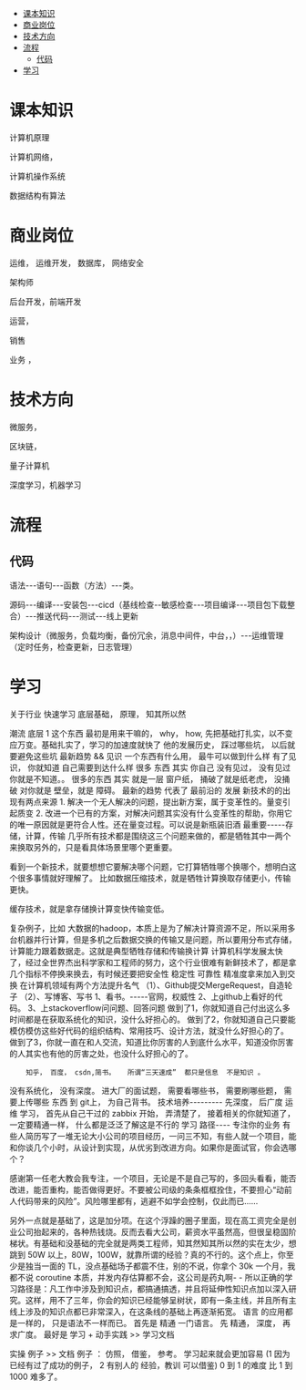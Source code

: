 
<!-- TOC -->

- [课本知识](#课本知识)
- [商业岗位](#商业岗位)
- [技术方向](#技术方向)
- [流程](#流程)
    - [代码](#代码)
- [学习](#学习)

<!-- /TOC -->

# 课本知识

计算机原理

计算机网络， 

计算机操作系统

数据结构有算法

# 商业岗位

运维， 运维开发， 数据库， 网络安全 

架构师

后台开发，前端开发

运营， 

销售

业务 ，   

# 技术方向

微服务，

区块链， 

量子计算机

深度学习，机器学习

# 流程

## 代码
语法---语句---函数（方法）---类。


源码---编译---安装包---cicd（基线检查--敏感检查---项目编译---项目包下载整合）---推送代码---测试---线上更新

架构设计（微服务，负载均衡，备份冗余，消息中间件，中台，，）---运维管理（定时任务，检查更新，日志管理）


# 学习
关于行业  快速学习
	 底层基础， 原理， 知其所以然

潮流
		底层
			1 这个东西 最初是用来干嘛的， 
why， how, 
			先把基础打扎实，以不变应万变。基础扎实了，学习的加速度就快了
			 他的发展历史， 踩过哪些坑， 以后就要避免这些坑
		最新趋势  && 见识
			 一个东西有什么用， 最牛可以做到什么样
				有了见识， 你就知道 自己需要到达什么样
				 很多 东西  其实 你自己  没有见过，       没有见过  你就是不知道。。 
很多的东西   其实 就是一层 窗户纸，   捅破了就是纸老虎， 没捅破 对你就是  壁垒，就是 障碍。 
			最新的趋势 代表了 最前沿的 发展
		新技术的的出现有两点来源
			1. 解决一个无人解决的问题，提出新方案，属于变革性的。量变引起质变
			2. 改进一个已有的方案，对解决问题其实没有什么变革性的帮助，你用它的唯一原因就是更符合人性。还在量变过程。可以说是新瓶装旧酒
		 最重要-----存储，计算，传输
			几乎所有技术都是围绕这三个问题来做的，都是牺牲其中一两个来换取另外的，只是看具体场景里哪个更重要。

看到一个新技术，就要想想它要解决哪个问题，它打算牺牲哪个换哪个，想明白这个很多事情就好理解了。
			 比如数据压缩技术，就是牺牲计算换取存储更小，传输更快。

缓存技术，就是拿存储换计算变快传输变低。

复杂例子，比如 大数据的hadoop，本质上是为了解决计算资源不足，所以采用多台机器并行计算，但是多机之后数据交换的传输又是问题，所以要用分布式存储，计算能力跟着数据走。这就是典型牺牲存储和传输换计算
			 计算机科学发展太快了，经过全世界杰出科学家和工程师的努力，这个行业很难有新鲜技术了，都是拿几个指标不停换来换去，有时候还要把安全性 稳定性 可靠性 精准度拿来加入到交换
	在计算机领域有两个方法提升名气
		（1）、Github提交MergeRequest，自造轮子
		 （2）、写博客、写书
1、看书。-----官网，权威性
2、上github上看好的代码。
3、上stackoverflow问问题、回答问题
做到了1，你就知道自己付出这么多时间都是在获取系统化的知识，没什么好担心的。
做到了2，你就知道自己只要能模仿模仿这些好代码的组织结构、常用技巧、设计方法，就没什么好担心的了。
做到了3，你就一直在和人交流，知道比你厉害的人到底什么水平，知道没你厉害的人其实也有他的厉害之处，也没什么好担心的了。

		知乎， 百度， csdn,简书。   所谓“三天速成”  都只是信息  不是知识 。       

没有系统化， 没有深度。 
	进大厂的面试题，  需要看哪些书，  需要刷哪些题，    需要上传哪些 东西  到  git上， 为自己背书。
	技术培养--------- 先深度， 后广度
		运维 学习， 首先从自己干过的 zabbix 开始， 弄清楚了，   接着相关的你就知道了， 一定要精通一样， 什么都是泛泛了解这是不行的 
		 学习 路径---- 专注你的业务
			有些人简历写了一堆无论大小公司的项目经历，一问三不知，有些人就一个项目，能和你谈几个小时，从设计到实现，从优劣到改进方向。如果你是面试官，你会选哪个？

感谢第一任老大教会我专注，一个项目，无论是不是自己写的，多回头看看，能否改进，能否重构，能否做得更好。不要被公司级的条条框框拴住，不要担心“动前人代码带来的风险”。风险哪里都有，逃避不如学会控制，仅此而已……

另外一点就是基础了，这是加分项。在这个浮躁的圈子里面，现在高工资完全是创业公司抬起来的，各种热钱烧。反而去看大公司，薪资水平虽然高，但很呈稳固阶梯状。有基础和没基础的完全就是两类工程师，知其然知其所以然的实在太少，想跳到 50W 以上，80W，100W，就靠所谓的经验？真的不行的。这个点上，你至少是独当一面的 TL，没点基础场子都震不住，别的不说，你拿个 30k 一个月，我都不说 coroutine 本质，并发内存估算都不会，这公司是药丸啊- -
			 所以正确的学习路径是：凡工作中涉及到知识点，都搞通搞透，并且将延伸性知识点加以深入研究。这样，用不了三年，你会的知识已经能够呈树状，即有一条主线，并且所有主线上涉及的知识点都已非常深入，在这条线的基础上再逐渐拓宽。
		语言 的应用都是一样的， 只是语法不一样而已。      首先是  精通 一门语言。  先 精通， 深度，       再求广度。 
	最好是  学习 + 动手实践  >>  学习文档    

实操 例子 >> 文档
		例子   ：  仿照， 借鉴， 参考。       学习起来就会更加容易 
(1  因为已经有过了成功的例子，  2 有别人的 经验，教训 可以借鉴)
		0 到 1    的难度   比 1 到1000 难多了。 